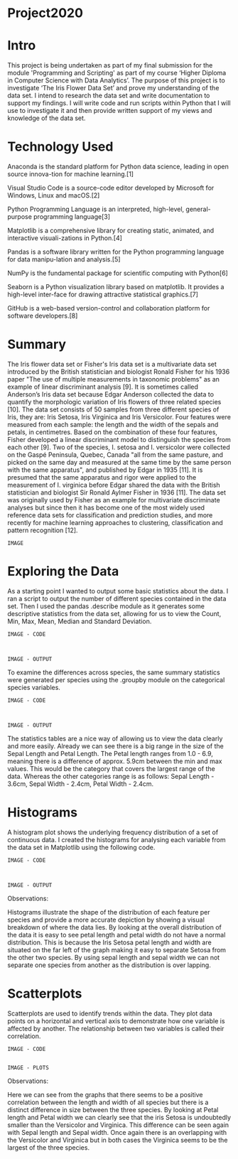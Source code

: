 # Project2020


# Intro
This project is being undertaken as part of my final submission for the module 'Programming and Scripting' as part of my course ‘Higher Diploma in Computer Science with Data Analytics’. 
The purpose of this project is to investigate ‘The Iris Flower Data Set’ and prove my understanding of the data set. I intend to research the data set and write documentation to support my findings. I will write code and run scripts within Python that I will use to investigate it and then provide written support of my views and knowledge of the data set.

# Technology Used
Anaconda is the standard platform for Python data science, leading in open source innova-tion for machine learning.[1]

Visual Studio Code is a source-code editor developed by Microsoft for Windows, Linux and macOS.[2]

Python Programming Language is an interpreted, high-level, general-purpose programming language[3]

Matplotlib is a comprehensive library for creating static, animated, and interactive visuali-zations in Python.[4]

Pandas is a software library written for the Python programming language for data manipu-lation and analysis.[5]

NumPy is the fundamental package for scientific computing with Python[6]

Seaborn is a Python visualization library based on matplotlib. It provides a high-level inter-face for drawing attractive statistical graphics.[7]

GitHub is a web-based version-control and collaboration platform for software developers.[8]



# Summary

The Iris flower data set or Fisher's Iris data set is a multivariate data set introduced by the British statistician and biologist Ronald Fisher for his 1936 paper "The use of multiple measurements in taxonomic problems" as an example of linear discriminant analysis [9]. It is sometimes called Anderson’s Iris data set because Edgar Anderson collected the data to quantify the morphologic variation of Iris flowers of three related species [10]. 
The data set consists of 50 samples from three different species of Iris, they are: Iris Setosa, Iris Virginica and Iris Versicolor. Four features were measured from each sample: the length and the width of the sepals and petals, in centimetres. Based on the combination of these four features, Fisher developed a linear discriminant model to distinguish the species from each other [9]. 
Two of the species, I. setosa and I. versicolor were collected on the Gaspé Peninsula, Quebec, Canada "all from the same pasture, and picked on the same day and measured at the same time by the same person with the same apparatus", and published by Edgar in 1935 [11]. It is presumed that the same apparatus and rigor were applied to the measurement of I. virginica before Edgar shared the data with the British statistician and biologist Sir Ronald Aylmer Fisher in 1936 [11]. 
The data set was originally used by Fisher as an example for multivariate discriminate analyses but since then it has become one of the most widely used reference data sets for classification and prediction studies, and more recently for machine learning approaches to clustering, classification and pattern recognition [12].
    
    IMAGE

# Exploring the Data

As a starting point I wanted to output some basic statistics about the data. I ran a script to output the number of different species contained in the data set. Then I used the pandas .describe module as it generates some descriptive statistics from the data set, allowing for us to view the Count, Min, Max, Mean, Median and Standard Deviation. 
		
    IMAGE - CODE
    
    
 
    IMAGE - OUTPUT
 
 

To examine the differences across species, the same summary statistics were generated per species using the .groupby module on the categorical species variables.


    IMAGE - CODE
    
    
 
    IMAGE - OUTPUT

 

The statistics tables are a nice way of allowing us to view the data clearly and more easily.  Already we can see there is a big range in the size of the Sepal Length and Petal Length. The Petal length ranges from 1.0 - 6.9, meaning there is a difference of approx. 5.9cm between the min and max values. This would be the category that covers the largest range of the data. Whereas the other categories range is as follows: Sepal Length - 3.6cm, Sepal Width - 2.4cm, Petal Width - 2.4cm.


# Histograms

A histogram plot shows the underlying frequency distribution of a set of continuous data. I created the histograms for analysing each variable from the data set in Matplotlib using the following code.

	IMAGE - CODE
	
	
	
	IMAGE - OUTPUT

 
     
Observations:

Histograms illustrate the shape of the distribution of each feature per species and provide a more accurate depiction by showing a visual breakdown of where the data lies. By looking at the overall distribution of the data it is easy to see petal length and petal width do not have a normal distribution. This is because the Iris Setosa petal length and width are situated on the far left of the graph making it easy to separate Setosa from the other two species. By using sepal length and sepal width we can not separate one species from another as the distribution is over lapping.


# Scatterplots
Scatterplots are used to identify trends within the data. They plot data points on a horizontal and vertical axis to demonstrate how one variable is affected by another. The relationship between two variables is called their correlation.

	IMAGE - CODE
	
	
	IMAGE - PLOTS
  

Observations:

Here we can see from the graphs that there seems to be a positive correlation between the length and width of all species but there is a distinct difference in size between the three species. By looking at Petal length and Petal width we can clearly see that the iris Setosa is undoubtedly smaller than the Versicolor and Virginica. This difference can be seen again with Sepal length and Sepal width. Once again there is an overlapping with the Versicolor and Virginica but in both cases the Virginica seems to be the largest of the three species.



